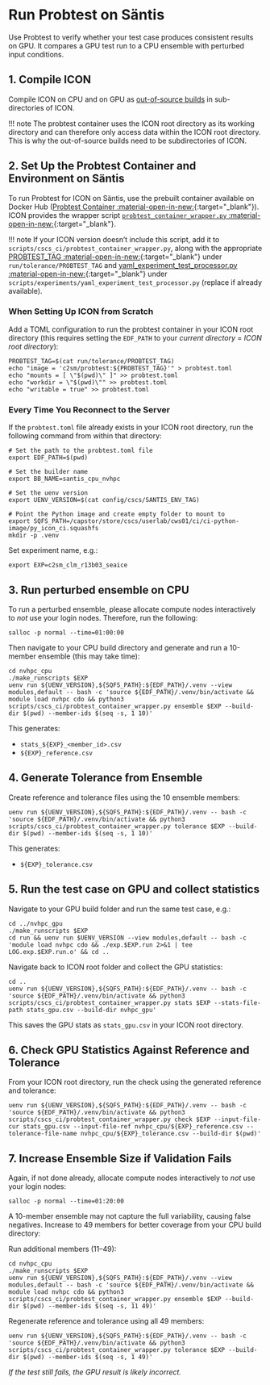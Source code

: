# Run Probtest on Säntis

Use Probtest to verify whether your test case produces consistent results on GPU. It compares a GPU test run to a CPU ensemble with perturbed input conditions.

## 1. Compile ICON
Compile ICON on CPU and on GPU as [out-of-source builds](compile_and_run.md#building-out-of-source) in sub-directories of ICON.

!!! note
    The probtest container uses the ICON root directory as its working directory and can therefore only access data within the ICON root directory. This is why the out-of-source builds need to be subdirectories of ICON.

## 2. Set Up the Probtest Container and Environment on Säntis
To run Probtest for ICON on Säntis, use the prebuilt container available on Docker Hub ([Probtest Container :material-open-in-new:](https://github.com/MeteoSwiss/probtest?tab=readme-ov-file#probtest-container){:target="_blank"}). ICON provides the wrapper script [`probtest_container_wrapper.py` :material-open-in-new:](https://gitlab.dkrz.de/icon/icon-nwp/-/blob/master/scripts/cscs_ci/probtest_container_wrapper.py?ref_type=heads){:target="_blank"}.

!!! note
    If your ICON version doesn’t include this script, add it to `scripts/cscs_ci/probtest_container_wrapper.py`, along with the appropriate [PROBTEST_TAG :material-open-in-new:](https://gitlab.dkrz.de/icon/icon-nwp/-/blob/master/run/tolerance/PROBTEST_TAG?ref_type=heads){:target="_blank"} under `run/tolerance/PROBTEST_TAG` and [yaml_experiment_test_processor.py :material-open-in-new:](https://gitlab.dkrz.de/icon/icon-nwp/-/blob/master/scripts/experiments/yaml_experiment_test_processor.py?ref_type=heads){:target="_blank"} under `scripts/experiments/yaml_experiment_test_processor.py` (replace if already available).


### When Setting Up ICON from Scratch
Add a TOML configuration to run the probtest container in your ICON root directory (this requires setting the `EDF_PATH` to your *current directory* = *ICON root directory*):
```console
PROBTEST_TAG=$(cat run/tolerance/PROBTEST_TAG)
echo "image = 'c2sm/probtest:${PROBTEST_TAG}'" > probtest.toml
echo "mounts = [ \"$(pwd)\" ]" >> probtest.toml
echo "workdir = \"$(pwd)\"" >> probtest.toml
echo "writable = true" >> probtest.toml
```

### Every Time You Reconnect to the Server
If the `probtest.toml` file already exists in your ICON root directory, run the following command from within that directory:
```console
# Set the path to the probtest.toml file
export EDF_PATH=$(pwd)

# Set the builder name
export BB_NAME=santis_cpu_nvhpc

# Set the uenv version
export UENV_VERSION=$(cat config/cscs/SANTIS_ENV_TAG)

# Point the Python image and create empty folder to mount to
export SQFS_PATH=/capstor/store/cscs/userlab/cws01/ci/ci-python-image/py_icon_ci.squashfs
mkdir -p .venv
```

Set experiment name, e.g.:
```console
export EXP=c2sm_clm_r13b03_seaice
```

## 3. Run perturbed ensemble on CPU
To run a perturbed ensemble, please allocate compute nodes interactively to *not* use your login nodes. Therefore, run the following:
```console
salloc -p normal --time=01:00:00
```

Then navigate to your CPU build directory and generate and run a 10-member ensemble (this may take time):
```console
cd nvhpc_cpu
./make_runscripts $EXP
uenv run ${UENV_VERSION},${SQFS_PATH}:${EDF_PATH}/.venv --view modules,default -- bash -c 'source ${EDF_PATH}/.venv/bin/activate && module load nvhpc cdo && python3 scripts/cscs_ci/probtest_container_wrapper.py ensemble $EXP --build-dir $(pwd) --member-ids $(seq -s, 1 10)'
```

This generates:

- `stats_${EXP}_<member_id>.csv`
- `${EXP}_reference.csv`

## 4. Generate Tolerance from Ensemble

Create reference and tolerance files using the 10 ensemble members:
```console
uenv run ${UENV_VERSION},${SQFS_PATH}:${EDF_PATH}/.venv -- bash -c 'source ${EDF_PATH}/.venv/bin/activate && python3 scripts/cscs_ci/probtest_container_wrapper.py tolerance $EXP --build-dir $(pwd) --member-ids $(seq -s, 1 10)'
```

This generates:

- `${EXP}_tolerance.csv`

## 5. Run the test case on GPU and collect statistics
Navigate to your GPU build folder and run the same test case, e.g.:
```console
cd ../nvhpc_gpu
./make_runscripts $EXP
cd run && uenv run $UENV_VERSION --view modules,default -- bash -c 'module load nvhpc cdo && ./exp.$EXP.run 2>&1 | tee LOG.exp.$EXP.run.o' && cd ..
```

Navigate back to ICON root folder and collect the GPU statistics:
```console
cd ..
uenv run ${UENV_VERSION},${SQFS_PATH}:${EDF_PATH}/.venv -- bash -c 'source ${EDF_PATH}/.venv/bin/activate && python3 scripts/cscs_ci/probtest_container_wrapper.py stats $EXP --stats-file-path stats_gpu.csv --build-dir nvhpc_gpu'
```

This saves the GPU stats as `stats_gpu.csv` in your ICON root directory.

## 6. Check GPU Statistics Against Reference and Tolerance

From your ICON root directory, run the check using the generated reference and tolerance:
```console
uenv run ${UENV_VERSION},${SQFS_PATH}:${EDF_PATH}/.venv -- bash -c 'source ${EDF_PATH}/.venv/bin/activate && python3 scripts/cscs_ci/probtest_container_wrapper.py check $EXP --input-file-cur stats_gpu.csv --input-file-ref nvhpc_cpu/${EXP}_reference.csv --tolerance-file-name nvhpc_cpu/${EXP}_tolerance.csv --build-dir $(pwd)'
```

## 7. Increase Ensemble Size if Validation Fails
Again, if not done already, allocate compute nodes interactively to *not* use your login nodes:
```console
salloc -p normal --time=01:20:00
```

A 10-member ensemble may not capture the full variability, causing false negatives. Increase to 49 members for better coverage from your CPU build directory:

Run additional members (11–49):
```console
cd nvhpc_cpu
./make_runscripts $EXP
uenv run ${UENV_VERSION},${SQFS_PATH}:${EDF_PATH}/.venv --view modules,default -- bash -c 'source ${EDF_PATH}/.venv/bin/activate && module load nvhpc cdo && python3 scripts/cscs_ci/probtest_container_wrapper.py ensemble $EXP --build-dir $(pwd) --member-ids $(seq -s, 11 49)'
```

Regenerate reference and tolerance using all 49 members:
```console
uenv run ${UENV_VERSION},${SQFS_PATH}:${EDF_PATH}/.venv -- bash -c 'source ${EDF_PATH}/.venv/bin/activate && python3 scripts/cscs_ci/probtest_container_wrapper.py tolerance $EXP --build-dir $(pwd) --member-ids $(seq -s, 1 49)'
```

*If the test still fails, the GPU result is likely incorrect.*